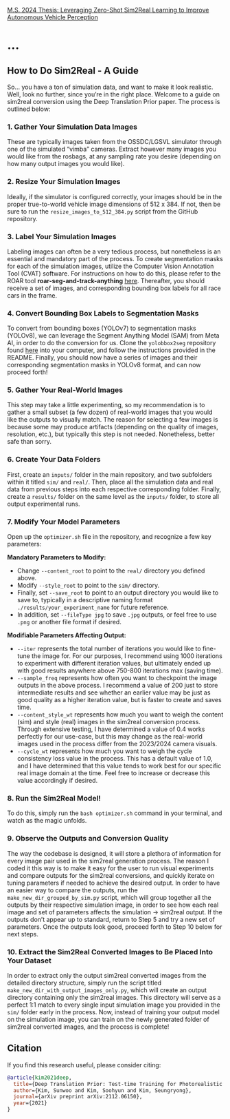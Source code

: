 [M.S. 2024 Thesis: Leveraging Zero-Shot Sim2Real Learning
to Improve Autonomous Vehicle Perception](https://www2.eecs.berkeley.edu/Pubs/TechRpts/2024/EECS-2024-90.pdf) 

# ...

## How to Do Sim2Real - A Guide
So… you have a ton of simulation data, and want to make it look realistic. Well, look no further, since you’re in the right place. Welcome to a guide on sim2real conversion using the Deep Translation Prior paper. The process is outlined below:

### 1. Gather Your Simulation Data Images
These are typically images taken from the OSSDC/LGSVL simulator through one of the simulated “vimba” cameras. Extract however many images you would like from the rosbags, at any sampling rate you desire (depending on how many output images you would like).

### 2. Resize Your Simulation Images
Ideally, if the simulator is configured correctly, your images should be in the proper true-to-world vehicle image dimensions of 512 x 384. If not, then be sure to run the `resize_images_to_512_384.py` script from the GitHub repository.

### 3. Label Your Simulation Images
Labeling images can often be a very tedious process, but nonetheless is an essential and mandatory part of the process. To create segmentation masks for each of the simulation images, utilize the Computer Vision Annotation Tool (CVAT) software. For instructions on how to do this, please refer to the ROAR tool **roar-seg-and-track-anything** [here](https://github.com/airacingtech/roar-seg-and-track-anything). Thereafter, you should receive a set of images, and corresponding bounding box labels for all race cars in the frame.

### 4. Convert Bounding Box Labels to Segmentation Masks
To convert from bounding boxes (YOLOv7) to segmentation masks (YOLOv8), we can leverage the Segment Anything Model (SAM) from Meta AI, in order to do the conversion for us. Clone the `yolobbox2seg` repository found [here](https://github.com/facebookresearch/segment-anything) into your computer, and follow the instructions provided in the README. Finally, you should now have a series of images and their corresponding segmentation masks in YOLOv8 format, and can now proceed forth!

### 5. Gather Your Real-World Images
This step may take a little experimenting, so my recommendation is to gather a small subset (a few dozen) of real-world images that you would like the outputs to visually match. The reason for selecting a few images is because some may produce artifacts (depending on the quality of images, resolution, etc.), but typically this step is not needed. Nonetheless, better safe than sorry.

### 6. Create Your Data Folders
First, create an `inputs/` folder in the main repository, and two subfolders within it titled `sim/` and `real/`. Then, place all the simulation data and real data from previous steps into each respective corresponding folder. Finally, create a `results/` folder on the same level as the `inputs/` folder, to store all output experimental runs.

### 7. Modify Your Model Parameters
Open up the `optimizer.sh` file in the repository, and recognize a few key parameters:

**Mandatory Parameters to Modify:**

- Change `--content_root` to point to the `real/` directory you defined above.
- Modify `--style_root` to point to the `sim/` directory.
- Finally, set `--save_root` to point to an output directory you would like to save to, typically in a descriptive naming format `./results/your_experiment_name` for future reference.
- In addition, set `--fileType jpg` to save `.jpg` outputs, or feel free to use `.png` or another file format if desired.

**Modifiable Parameters Affecting Output:**

- `--iter` represents the total number of iterations you would like to fine-tune the image for. For our purposes, I recommend using 1000 iterations to experiment with different iteration values, but ultimately ended up with good results anywhere above 750-800 iterations max (saving time).
- `--sample_freq` represents how often you want to checkpoint the image outputs in the above process. I recommend a value of 200 just to store intermediate results and see whether an earlier value may be just as good quality as a higher iteration value, but is faster to create and saves time.
- `--content_style_wt` represents how much you want to weigh the content (sim) and style (real) images in the sim2real conversion process. Through extensive testing, I have determined a value of 0.4 works perfectly for our use-case, but this may change as the real-world images used in the process differ from the 2023/2024 camera visuals.
- `--cycle_wt` represents how much you want to weigh the cycle consistency loss value in the process. This has a default value of 1.0, and I have determined that this value tends to work best for our specific real image domain at the time. Feel free to increase or decrease this value accordingly if desired.

### 8. Run the Sim2Real Model!
To do this, simply run the `bash optimizer.sh` command in your terminal, and watch as the magic unfolds.

### 9. Observe the Outputs and Conversion Quality
The way the codebase is designed, it will store a plethora of information for every image pair used in the sim2real generation process. The reason I coded it this way is to make it easy for the user to run visual experiments and compare outputs for the sim2real conversions, and quickly iterate on tuning parameters if needed to achieve the desired output. In order to have an easier way to compare the outputs, run the `make_new_dir_grouped_by_sim.py` script, which will group together all the outputs by their respective simulation image, in order to see how each real image and set of parameters affects the simulation → sim2real output. If the outputs don’t appear up to standard, return to Step 5 and try a new set of parameters. Once the outputs look good, proceed forth to Step 10 below for next steps.

### 10. Extract the Sim2Real Converted Images to Be Placed Into Your Dataset
In order to extract only the output sim2real converted images from the detailed directory structure, simply run the script titled `make_new_dir_with_output_images_only.py`, which will create an output directory containing only the sim2real images. This directory will serve as a perfect 1:1 match to every single input simulation image you provided in the `sim/` folder early in the process. Now, instead of training your output model on the simulation image, you can train on the newly generated folder of sim2real converted images, and the process is complete!


## Citation
If you find this research useful, please consider citing:
````BibTeX
@article{kim2021deep,
  title={Deep Translation Prior: Test-time Training for Photorealistic Style Transfer},
  author={Kim, Sunwoo and Kim, Soohyun and Kim, Seungryong},
  journal={arXiv preprint arXiv:2112.06150},
  year={2021}
}
````
